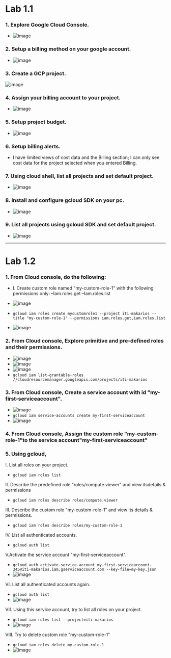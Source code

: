 # Lab 1.1
### 1. Explore Google Cloud Console.
- ![image](https://user-images.githubusercontent.com/28235504/212914820-da0d4e6e-079f-4215-91be-447b86ed15e0.png)

### 2. Setup a billing method on your google account.
- ![image](https://user-images.githubusercontent.com/28235504/212909915-751793c8-27b0-4ec7-a6be-3fc1c0b56255.png)

### 3. Create a GCP project.
![image](https://user-images.githubusercontent.com/28235504/212908838-546ae14d-41f0-43d8-95e0-f673cf98185e.png)
### 4. Assign your billing account to your project.
- ![image](https://user-images.githubusercontent.com/28235504/212919596-dc321d09-cdda-482c-a489-540c7967a65b.png)
### 5. Setup project budget.
- ![image](https://user-images.githubusercontent.com/28235504/212920249-906a45cb-10e6-4543-afaa-586331fde573.png)

### 6. Setup billing alerts.
- I have limited views of cost data and the Billing section; I can only see cost data for the project selected when you entered Billing.

### 7. Using cloud shell, list all projects and set default project.
- ![image](https://user-images.githubusercontent.com/28235504/212924003-cc554eb1-5a1a-4146-8535-503881108dc9.png)

### 8. Install and configure gcloud SDK on your pc.
- ![image](https://user-images.githubusercontent.com/28235504/212922491-e1a9301d-e4b3-4247-bd2c-c073b6c97258.png)

### 9. List all projects using gcloud SDK and set default project.
- ![image](https://user-images.githubusercontent.com/28235504/212922196-26de82c7-347a-4b18-83d7-569c2ba2d489.png)
--------------------------
# Lab 1.2
### 1. From Cloud console, do the following:
- I. Create custom role named "my-custom-role-1" with the following permissions only:
 –Iam.roles.get
 –Iam.roles.list
 - ![image](https://user-images.githubusercontent.com/28235504/212944042-e73d632b-3b46-4457-9782-c1d9b2f0a2e0.png)

- ```gcloud iam roles create mycustomrole1 --project iti-makarios --title "my-custom-role-1" --permissions iam.roles.get,iam.roles.list```
-  ![image](https://user-images.githubusercontent.com/28235504/212925801-e968beb5-5ef3-4c4d-bb96-705f01c1d065.png)

### 2. From Cloud console, Explore primitive and pre-defined roles and their permissions.
- ![image](https://user-images.githubusercontent.com/28235504/212962771-a30208d0-0014-4267-8af4-0fd8b56eea0c.png)
- ![image](https://user-images.githubusercontent.com/28235504/212963024-25584e79-4efd-46e3-a36b-5226a9532698.png)
- ![image](https://user-images.githubusercontent.com/28235504/212962619-1f4ea7d2-714b-40e1-bd06-4f3a0822f2b2.png)
- ```gcloud iam list-grantable-roles //cloudresourcemanager.googleapis.com/projects/iti-makarios```

### 3. From Cloud console, Create a service account with id "my-first-serviceaccount".
- ![image](https://user-images.githubusercontent.com/28235504/212959913-569a2773-88cd-4584-b098-1860287c6147.png)
- ```gcloud iam service-accounts create my-first-serviceaccount ``` 
- ![image](https://user-images.githubusercontent.com/28235504/212929518-b731aed1-0e9e-4726-b721-1216d00aa269.png)

### 4. From Cloud console, Assign the custom role "my-custom-role-1"to the service account"my-first-serviceaccount"

### 5. Using gcloud,
I. List all roles on your project.
- ```gcloud iam roles list ```

II. Describe the predefined role "roles/compute.viewer" and view itsdetails & permissions
- ```gcloud iam roles describe roles/compute.viewer ```

III. Describe the custom role "my-custom-role-1" and view its details & permissions.
- ```gcloud iam roles describe roles/my-custom-role-1```

IV. List all authenticated accounts.
- ```gcloud auth list ```

V.Activate the service account "my-first-serviceaccount".
- ```gcloud auth activate-service-account my-first-serviceaccount-345@iti-makarios.iam.gserviceaccount.com --key-file=my-key.json```
- ![image](https://user-images.githubusercontent.com/28235504/212969487-1a53ee7e-7a39-45bd-99d8-f1b7ef605a25.png)

VI. List all authenticated accounts again.
- ```gcloud auth list```
- ![image](https://user-images.githubusercontent.com/28235504/212969702-841a6ca1-4111-41f7-9c6d-9005494210e5.png)

VII. Using this service account, try to list all roles on your project.
- ```gcloud iam roles list --project=iti-makarios```
- ![image](https://user-images.githubusercontent.com/28235504/212970554-165df013-b23a-4e98-a601-36e1b524dfbb.png)

VIII. Try to delete custom role "my-custom-role-1"
- ``` gcloud iam roles delete my-custom-role-1 ```
- ![image](https://user-images.githubusercontent.com/28235504/212970873-ea862b2b-ff5a-4c55-95e7-6fe6bfa5d3a7.png)
